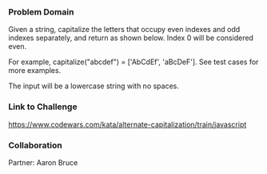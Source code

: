 ### Problem Domain

Given a string, capitalize the letters that occupy even indexes and odd indexes separately, and return as shown below. Index 0 will be considered even.

For example, capitalize("abcdef") = ['AbCdEf', 'aBcDeF']. See test cases for more examples.

The input will be a lowercase string with no spaces.

### Link to Challenge

https://www.codewars.com/kata/alternate-capitalization/train/javascript

### Collaboration

Partner: Aaron Bruce